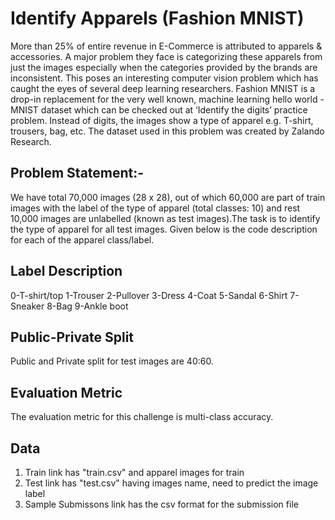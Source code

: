 # Identify Apparels (Fashion MNIST)
More than 25% of entire revenue in E-Commerce is attributed to apparels &amp; accessories. A major problem they face is categorizing these apparels from just the images especially when the categories provided by the brands are inconsistent. This poses an interesting computer vision problem which has caught the eyes of several deep learning researchers.  Fashion MNIST is a drop-in replacement for the very well known, machine learning hello world - MNIST dataset which can be checked out at ‘Identify the digits’ practice problem. Instead of digits, the images show a type of apparel e.g. T-shirt, trousers, bag, etc. The dataset used in this problem was created by Zalando Research.

## Problem Statement:-

We have total 70,000 images (28 x 28), out of which 60,000 are part of train images with the label of the type of apparel (total classes: 10) and rest 10,000 images are unlabelled (known as test images).The task is to identify the type of apparel for all test images. Given below is the code description for each of the apparel class/label.

## Label	Description
0-T-shirt/top
1-Trouser
2-Pullover
3-Dress
4-Coat
5-Sandal
6-Shirt
7-Sneaker
8-Bag
9-Ankle boot  

## Public-Private Split
  Public and Private split for test images are 40:60.

## Evaluation Metric
  The evaluation metric for this challenge is multi-class accuracy.

## Data
  1) Train link has "train.csv" and apparel images for train
  2) Test link has "test.csv" having images name, need to predict the image label
  3) Sample Submissons link has the csv format for the submission file
